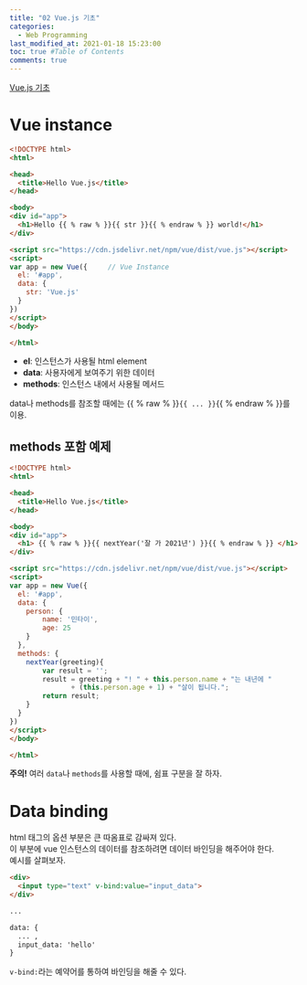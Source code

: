 ```yaml
---
title: "02 Vue.js 기초"
categories: 
  - Web Programming
last_modified_at: 2021-01-18 15:23:00
toc: true #Table of Contents
comments: true
---
```


[Vue.js 기초](https://www.youtube.com/watch?v=bxxZmYUpg6M&list=PLB7CpjPWqHOtYP7P_0Ls9XNed0NLvmkAh&index=2)

# Vue instance
```html
<!DOCTYPE html>
<html>

<head>
  <title>Hello Vue.js</title>
</head>

<body>  
<div id="app">
  <h1>Hello {{ % raw % }}{{ str }}{{ % endraw % }} world!</h1>
</div>

<script src="https://cdn.jsdelivr.net/npm/vue/dist/vue.js"></script>
<script>
var app = new Vue({     // Vue Instance
  el: '#app',
  data: {
    str: 'Vue.js'
  }
})
</script>
</body>

</html>
```

- **el**: 인스턴스가 사용될 html element  
- **data**: 사용자에게 보여주기 위한 데이터  
- **methods**: 인스턴스 내에서 사용될 메서드  

data나 methods를 참조할 때에는 {{ % raw % }}`{{ ... }}`{{ % endraw % }}를 이용.

## methods 포함 예제
```html
<!DOCTYPE html>
<html>

<head>
  <title>Hello Vue.js</title>
</head>

<body>  
<div id="app">
  <h1> {{ % raw % }}{{ nextYear('잘 가 2021년') }}{{ % endraw % }} </h1>
</div>

<script src="https://cdn.jsdelivr.net/npm/vue/dist/vue.js"></script>
<script>
var app = new Vue({
  el: '#app',
  data: {
    person: {
    	name: '민타이',
    	age: 25
    } 
  },
  methods: {
  	nextYear(greeting){
  		var result = '';
  		result = greeting + "! " + this.person.name + "는 내년에 "
               + (this.person.age + 1) + "살이 됩니다.";
  		return result;
  	}
  }
})
</script>
</body>

</html>
```  
**주의!** 여러 `data`나 `methods`를 사용할 때에, 쉼표 구분을 잘 하자.  

# Data binding
html 태그의 옵션 부분은 큰 따옴표로 감싸져 있다.  
이 부분에 vue 인스턴스의 데이터를 참조하려면 데이터 바인딩을 해주어야 한다.  
예시를 살펴보자.

```html
<div>
  <input type="text" v-bind:value="input_data">
</div>

...

data: {
  ... ,
  input_data: 'hello'
}
```

`v-bind:`라는 예약어를 통하여 바인딩을 해줄 수 있다.
